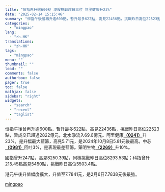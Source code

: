 ```yaml
---
title: "恒指再升逾600點 港股挑戰昨日高位 阿里健康升23%"
date: "2025-02-14 15:15:46"
summary: "恒指午後曾再升逾600點，暫升最多622點，高見22436點，挑戰昨日高位22523點，暫成交已超..."
categories:
  - "mingpao"
lang:
  - "zh-HK"
translations:
  - "zh-HK"
tags:
  - "mingpao"
menu: ""
thumbnail: ""
lead: ""
comments: false
authorbox: false
pager: true
toc: false
mathjax: false
sidebar: "right"
widgets:
  - "search"
  - "recent"
  - "taglist"
---
```


恒指午後曾再升逾600點，暫升最多622點，高見22436點，挑戰昨日高位22523點，暫成交已超過2822億元，北水淨流入69.6億元。阿里健康[**（0241）**](stock1.php?code=0241)升23%，是升幅最大藍籌，高見5.71元，是2024年10月8日5.81元後最高。中芯[**（0981）**](stock1.php?code=0981)回吐3%，是表現最差藍籌。藥明生物[**（2269）**](stock1.php?code=2269)升10%。


國指曾升247點，高見8250.39點，同樣挑戰昨日高位8293.53點；科指曾升215.45點高見5450點，挑戰昨日高位5503.4點。

港元午後升值幅度擴大，升值至7.7841元，是2月6日7.7838元後最強。

[mingpao](https://finance.mingpao.com/fin/instantf/20250214/1739516682595/%e6%81%92%e6%8c%87%e5%86%8d%e5%8d%87%e9%80%be600%e9%bb%9e-%e6%b8%af%e8%82%a1%e6%8c%91%e6%88%b0%e6%98%a8%e6%97%a5%e9%ab%98%e4%bd%8d-%e9%98%bf%e9%87%8c%e5%81%a5%e5%ba%b7%e5%8d%8723)
